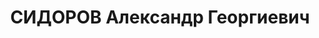 ---
title: СИДОРОВ Александр Георгиевич
description: '1892 г.р., русский, член ВКП(б) с 1919, интендант 1 ранга, председатель
  Ивановского облсовета ОАХ.

  Арестован 20.07.1937.

  ВКВС - 22.11.1937, ВМН. Расстрелян 22.11.1937, Иваново'
---
